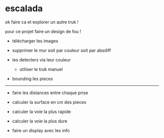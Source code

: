 # escalada

ok faire ca et explorer un autre truk !

pour ce projet faire un design de fou !




- télécharger les images 

- supprimer le mur soit par couleur soit par absdiff

- les detecters via leur couleur

    - utiliser le truk manuel

- bounding les pieces








-------------------------------

- faire les distances entre chaque prise

- calculer la surface en cm des pieces

- calculer la voie la plus rapide

- calculer la voie la plus dure

- faire un display avec les info

